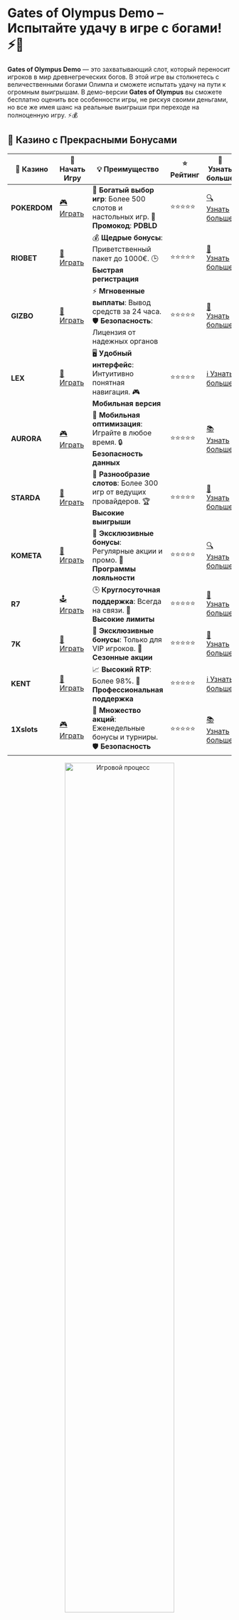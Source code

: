 # Gates of Olympus Demo – Испытайте удачу в игре с богами! ⚡🎰

**Gates of Olympus Demo** — это захватывающий слот, который переносит игроков в мир древнегреческих богов. В этой игре вы столкнетесь с величественными богами Олимпа и сможете испытать удачу на пути к огромным выигрышам. В демо-версии **Gates of Olympus** вы сможете бесплатно оценить все особенности игры, не рискуя своими деньгами, но все же имея шанс на реальные выигрыши при переходе на полноценную игру. ⚡💰

## 🌟 Казино с Прекрасными Бонусами

| 🎲 **Казино** | 🔗 **Начать Игру** | 💡 **Преимущество** | ⭐ **Рейтинг** | 🔗 **Узнать больше** |
|--------------|---------------------|---------------------|----------------|----------------------|
| **POKERDOM**  | [🎮 Играть](https://brandplay.link/4k77v2yx) | 🎉 **Богатый выбор игр**: Более 500 слотов и настольных игр. 🎁 **Промокод**: **PDBLD** | ⭐⭐⭐⭐⭐ | [🔍 Узнать больше](https://brandplay.link/4k77v2yx) |
| **RIOBET**    | [🎰 Играть](https://brandplay.link/7xBLTPyj) | 💰 **Щедрые бонусы**: Приветственный пакет до 1000€. 🕒 **Быстрая регистрация** | ⭐⭐⭐⭐⭐ | [📖 Узнать больше](https://brandplay.link/7xBLTPyj) |
| **GIZBO**     | [🎲 Играть](https://brandplay.link/bprXw4YV) | ⚡ **Мгновенные выплаты**: Вывод средств за 24 часа. 🛡️ **Безопасность**: Лицензия от надежных органов | ⭐⭐⭐⭐⭐ | [📝 Узнать больше](https://brandplay.link/bprXw4YV) |
| **LEX**       | [🤑 Играть](https://brandplay.link/zW4hdDFV) | 🖥️ **Удобный интерфейс**: Интуитивно понятная навигация. 🎮 **Мобильная версия** | ⭐⭐⭐⭐⭐ | [ℹ️ Узнать больше](https://brandplay.link/zW4hdDFV) |
| **AURORA**    | [🎮 Играть](https://10trafic-stat2.com/click/668546556bcc6313411604bd/6766/13032/subaccount) | 📱 **Мобильная оптимизация**: Играйте в любое время. 🔒 **Безопасность данных** | ⭐⭐⭐⭐⭐ | [📚 Узнать больше](https://10trafic-stat2.com/click/668546556bcc6313411604bd/6766/13032/subaccount) |
| **STARDА**    | [🎯 Играть](https://brandplay.link/fB7xwRFL) | 🎰 **Разнообразие слотов**: Более 300 игр от ведущих провайдеров. 🏆 **Высокие выигрыши** | ⭐⭐⭐⭐⭐ | [🔎 Узнать больше](https://brandplay.link/fB7xwRFL) |
| **KOMETA**    | [🎰 Играть](https://brandplay.link/8ZymQJV8) | 🎁 **Эксклюзивные бонусы**: Регулярные акции и промо. 🔄 **Программы лояльности** | ⭐⭐⭐⭐⭐ | [🔍 Узнать больше](https://brandplay.link/8ZymQJV8) |
| **R7**        | [🕹️ Играть](https://brandplay.link/bMd3Yjsw) | 🕒 **Круглосуточная поддержка**: Всегда на связи. 💸 **Высокие лимиты** | ⭐⭐⭐⭐⭐ | [📖 Узнать больше](https://brandplay.link/bMd3Yjsw) |
| **7K**        | [🎲 Играть](https://brandplay.link/BvQyFShp) | 🌟 **Эксклюзивные бонусы**: Только для VIP игроков. 🎉 **Сезонные акции** | ⭐⭐⭐⭐⭐ | [📝 Узнать больше](https://brandplay.link/BvQyFShp) |
| **KENT**      | [🤑 Играть](https://brandplay.link/Fv2WP3js) | 📈 **Высокий RTP**: Более 98%. 💼 **Профессиональная поддержка** | ⭐⭐⭐⭐⭐ | [ℹ️ Узнать больше](https://brandplay.link/Fv2WP3js) |
| **1Xslots**   | [🎮 Играть](https://brandplay.link/hSB1khtr) | 🎉 **Множество акций**: Еженедельные бонусы и турниры. 🛡️ **Безопасность** | ⭐⭐⭐⭐⭐ | [📚 Узнать больше](https://brandplay.link/hSB1khtr) |

<div align="center"> <img src="https://i.pinimg.com/originals/1d/b3/25/1db325483acbe642c6d4e6fdd73a4988.gif" alt="Игровой процесс" width="70%"> </div>
---

## 🚀 Быстрые Выигрыши и Поддержка

| 🎲 **Казино** | 🔗 **Начать Игру** | 💡 **Преимущество** | ⭐ **Рейтинг** | 🔗 **Узнать больше** |
|--------------|---------------------|---------------------|----------------|----------------------|
| **GAMA**      | [🎯 Играть](https://brandplay.link/j6NMKsDz) | 🔍 **Интуитивный интерфейс**: Легкость использования. 🏅 **Престижные турниры** | ⭐⭐⭐⭐☆ | [🔎 Узнать больше](https://brandplay.link/j6NMKsDz) |
| **ONION**     | [🎰 Играть](https://brandplay.link/zBGRVpQ9) | 🤑 **Низкие ставки**: Идеально для начинающих. 🔄 **Быстрые выводы** | ⭐⭐⭐⭐☆ | [🔍 Узнать больше](https://brandplay.link/zBGRVpQ9) |
| **ЧЕМПИОН**   | [🕹️ Играть](https://temon-gter.cfd/go/lRq?p80412p304504pcc44t17455) | 🏅 **Лояльная программа**: Награды за активность. 🎁 **Ежемесячные бонусы** | ⭐⭐⭐⭐☆ | [📖 Узнать больше](https://temon-gter.cfd/go/lRq?p80412p304504pcc44t17455) |
| **VAVADA**    | [🎲 Играть](https://vavadapartner.pro/?promo=ea5c9275-6854-4505-94fc-95ab18221945-linkb2) | 🚀 **Быстрая регистрация**: Начните играть мгновенно. 🔐 **Безопасные транзакции** | ⭐⭐⭐⭐☆ | [📝 Узнать больше](https://vavadapartner.pro/?promo=ea5c9275-6854-4505-94fc-95ab18221945-linkb2) |
| **FRIENDS**   | [🤑 Играть](https://gofriends.mba/linkb2) | 🤝 **Социальные игры**: Играйте с друзьями. 🌐 **Мультиплатформенность** | ⭐⭐⭐⭐☆ | [ℹ️ Узнать больше](https://gofriends.mba/linkb2) |
| **1WIN**      | [🎮 Играть](https://brandplay.link/smXVpBbG) | 🏆 **Спортивные ставки**: Широкий выбор видов спорта. 💵 **Высокие коэффициенты** | ⭐⭐⭐⭐☆ | [📚 Узнать больше](https://brandplay.link/smXVpBbG) |
| **DRIP**      | [🎯 Играть](https://drp-ircp01.com/c07e6a3db) | 🌐 **Инновационные игры**: Новейшие игровые технологии. 🛡️ **Высокая безопасность** | ⭐⭐⭐⭐☆ | [🔎 Узнать больше](https://drp-ircp01.com/c07e6a3db) |
| **JOYCASINO** | [🎰 Играть](https://rpc30.call2me.pro/?/ru/registration?apkpop=0&partner=p24970p3291217pc98f) | 🎁 **Приятные бонусы**: Ежедневные акции и подарки. 🕹️ **Разнообразие игр** | ⭐⭐⭐⭐☆ | [🔍 Узнать больше](https://rpc30.call2me.pro/?/ru/registration?apkpop=0&partner=p24970p3291217pc98f) |
| **PLAYFORTUNA** | [🎮 Играть](https://fortunapromo.net/alt/playfortuna/registration?0dc4a9362a71feb7e3f165fb8e766f70) | 🎉 **Регулярные акции**: Бонусы, фриспины и многое другое. 🏅 **Турниры** | ⭐⭐⭐⭐☆ | [📚 Узнать больше](https://fortunapromo.net/alt/playfortuna/registration?0dc4a9362a71feb7e3f165fb8e766f70) |
| **SYKAA**     | [🤑 Играть](https://s-two-way.com/?source=linkb2&pid=30697) | 💸 **Доступные ставки**: Идеально для новичков. 🎁 **Щедрые бонусы** | ⭐⭐⭐⭐☆ | [🔍 Узнать больше](https://s-two-way.com/?source=linkb2&pid=30697) |

<div align="center"> <img src="https://i.pinimg.com/originals/1d/b3/25/1db325483acbe642c6d4e6fdd73a4988.gif" alt="Игровой процесс" width="70%"> </div>

![Gates of Olympus Demo](https://i.pinimg.com/originals/a9/29/6e/a9296ea1cf6a7c20a985e593451f0323.png)

## Зачем играть в Gates of Olympus Demo? 🏛️

**Gates of Olympus Demo** — это отличная возможность познакомиться с игрой, не тратя деньги. В демо-режиме вы получите возможность понять механику игры, бонусные функции и общую атмосферу слота, прежде чем решите играть на реальные деньги. Все бонусные раунды и фриспины доступны в демо-версии, что позволяет полностью насладиться игрой.

### Преимущества игры в **Gates of Olympus Demo**:

- **Без риска**: Играйте бесплатно и без рисков, не тратя деньги, но получая полный опыт игры.
- **Познакомьтесь с механикой**: Пройдите все бонусные раунды и получите все возможности слота без реальных затрат.
- **Шанс на выигрыши**: Хотя в демо-версии игра не подразумевает реальные выигрыши, вы все равно можете понять, как работает игра, чтобы успешно сыграть в будущем.
- **Удобство**: Играть в демо-режиме можно в любое время, не нужно регистрироваться и делать депозиты.

## Как играть в **Gates of Olympus Demo**? 🎮

1. **Запустите демо-режим**: Выберите демо-версию **Gates of Olympus** в онлайн-казино и просто нажмите на кнопку "Играть".
2. **Изучите символы и ставки**: Ознакомьтесь с различными символами, такими как дикие и скаттер-символы, а также с бонусами и функциями, которые могут быть активированы.
3. **Играйте и получайте бонусы**: Используйте бесплатные вращения и бонусные функции, чтобы получить шанс на крупные выигрыши.
4. **Понять стратегии**: В демо-режиме вы сможете испытать различные стратегии ставок, чтобы понять, какой подход работает лучше для вас.

## Особенности **Gates of Olympus** 🎁

1. **Графика и атмосфера**: Игра погружает в мир древнегреческих мифов с впечатляющей графикой и музыкой, создавая эффект присутствия на Олимпе.
2. **Бонусные раунды**: В **Gates of Olympus** есть бонусы, такие как множители и фриспины, которые могут значительно увеличить ваши выигрыши.
3. **Множители на барабанах**: В этой игре вас ждут множители, которые могут умножить ваш выигрыш в несколько раз. С каждым вращением ваши шансы на крупный приз увеличиваются.
4. **Дикий символ и скаттер**: Дикий символ заменяет другие символы на барабанах, а скаттер активирует бесплатные спины, что делает игру еще более увлекательной.

## Где играть в **Gates of Olympus Demo**? 🎰

Вы можете найти демо-версию **Gates of Olympus** в ряде проверенных онлайн-казино:

- **Pokerdom**: Предлагает демо-версии множества слотов, включая **Gates of Olympus**.
- **Riobet**: В этом казино вы можете бесплатно играть в **Gates of Olympus Demo** и насладиться всеми бонусами.
- **7K Casino**: Здесь также доступна демо-версия игры для бесплатного тестирования.
- **Kometa**: Одно из казино, которое предлагает бесплатный доступ к демо-играм и бонусам.

## Как извлечь максимальную выгоду из **Gates of Olympus Demo**? 🎯

1. **Попробуйте разные стратегии ставок**: Демонстрационный режим дает вам свободу попробовать различные стратегии ставок, чтобы найти наиболее прибыльную.
2. **Изучите бонусные функции**: Прежде чем начать играть на реальные деньги, убедитесь, что вы полностью понимаете, как активировать бонусы и использовать фриспины.
3. **Используйте демо для изучения RTP**: Ознакомьтесь с процентом возврата игроку (RTP) игры, чтобы оценить ее прибыльность.
4. **Играйте для удовольствия**: Не забывайте, что демо-режим — это прежде всего возможность развлечься и получить удовольствие от игры, не рискуя своими деньгами.

## Заключение 🏆

**Gates of Olympus Demo** — это отличный способ познакомиться с одним из самых популярных слотов в мире онлайн-казино, не рискуя своими средствами. Пробуйте различные бонусные раунды и стратегии ставок, и будьте готовы испытать удачу, когда решите играть на реальные деньги!

Выбирайте проверенные онлайн-казино и погружайтесь в мир олимпийских богов с **Gates of Olympus**! 🏛️⚡🎰
